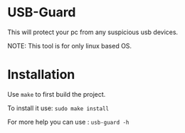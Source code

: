 # USB-Guard
This will protect your pc from any suspicious usb devices.
  
NOTE: This tool is for only linux based OS.

# Installation
Use `make` to first build the project.
  
To install it use: `sudo make install`
  
For more help you can use : `usb-guard -h`
